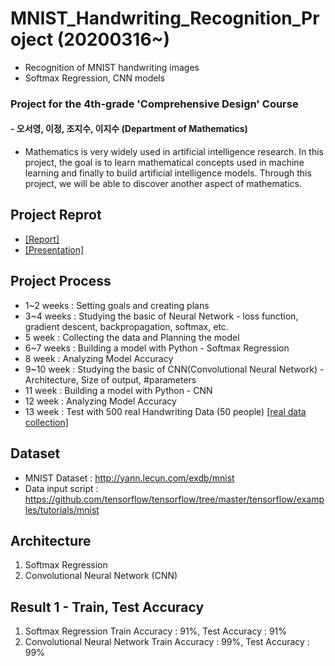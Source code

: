 # MNIST_Handwriting_Recognition_Project (20200316~)
- Recognition of MNIST handwriting images
- Softmax Regression, CNN models

### Project for the 4th-grade 'Comprehensive Design' Course 
#### - 오서영, 이정, 조지수, 이지수 (Department of Mathematics)
- Mathematics is very widely used in artificial intelligence research.
In this project, the goal is to learn mathematical concepts used in machine learning
and finally to build artificial intelligence models. 
Through this project, we will be able to discover another aspect of mathematics.

## Project Reprot
- [[Report]](https://github.com/OH-Seoyoung/MNIST_Handwriting_Recognition_Project/blob/master/Project_final_report.pdf)
- [[Presentation]](https://github.com/OH-Seoyoung/MNIST_Handwriting_Recognition_Project/blob/master/Project_final_presentaion.pdf)

## Project Process
- 1~2 weeks : Setting goals and creating plans
- 3~4 weeks : Studying the basic of Neural Network - loss function, gradient descent, backpropagation, softmax, etc.
- 5 week : Collecting the data and Planning the model
- 6~7 weeks : Building a model with Python - Softmax Regression
- 8 week : Analyzing Model Accuracy
- 9~10 week : Studying the basic of CNN(Convolutional Neural Network) - Architecture, Size of output, #parameters
- 11 week : Building a model with Python - CNN
- 12 week : Analyzing Model Accuracy
- 13 week : Test with 500 real Handwriting Data (50 people) [[real data collection]](https://github.com/OH-Seoyoung/MNIST_Handwriting_Recognition_Project/blob/master/real_data_collection.pdf)


## Dataset
- MNIST Dataset : http://yann.lecun.com/exdb/mnist
- Data input script : https://github.com/tensorflow/tensorflow/tree/master/tensorflow/examples/tutorials/mnist

## Architecture
1. Softmax Regression
2. Convolutional Neural Network (CNN)

## Result 1 - Train, Test Accuracy
1. Softmax Regression
    Train Accuracy : 91%, Test Accuracy : 91%
2. Convolutional Neural Network
    Train Accuracy : 99%, Test Accuracy : 99%
